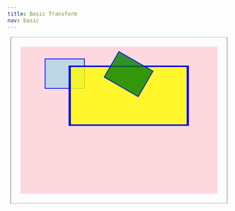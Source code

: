 ```yaml
---
title: Basic Transform
nav: basic
---
```


<svg width="800" height="600" viewbox="-40 -40 880 680">
  <g fill-opacity="0.6" fill="none">
    <!-- viewport frame -->
    <rect x="-40" y="-40" width="880" height="680"
     stroke="gray" stroke-width="2"/>
    <!-- svg body -->
    <rect x="0" y="0" width="800" height="600"
     fill="pink" />
  </g>
  <defs>
    <rect id="s" x="0" y="0" width="160" height="120"
        fill-opacity=".8"
        stroke="blue" stroke-width="3"/>
  </defs>
  <use xlink:href="#s"
    fill="lightblue"
    transform="translate(100,50)"/>
  <use xlink:href="#s"
    fill="yellow"
    transform="translate(200,80) scale(3,2)"/>
  <use xlink:href="#s"
    fill="green"
    transform="translate(400,20) rotate(30)"/>
</svg>
